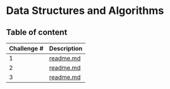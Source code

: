 # Data Structures and Algorithms

## Table of content

| Challenge # | Description                                                   |
| ----------- | ------------------------------------------------------------- |
| 1           | [readme.md](javascript/code-challenges/challenge01/README.md) |
| 2           | [readme.md](javascript/code-challenges/challenge02/README.md) |
| 3           | [readme.md](javascript/code-challenges/challenge03/README.md) |
